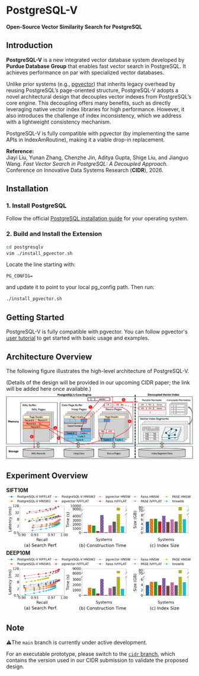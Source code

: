 # PostgreSQL-V
**Open-Source Vector Similarity Search for PostgreSQL**

## Introduction

**PostgreSQL-V** is a new integrated vector database system developed by **Purdue Database Group** that enables fast vector search in PostgreSQL. It achieves performance on par with specialized vector databases.

Unlike prior systems (e.g., [pgvector](https://github.com/pgvector/pgvector)) that inherits legacy overhead by reusing PostgreSQL’s page-oriented structure, PostgreSQL-V adopts a novel architectural design that decouples vector indexes from PostgreSQL’s core engine. This decoupling offers many benefits, such as directly leveraging native vector index libraries for high performance. However, it also introduces the challenge of index inconsistency, which we address with a lightweight consistency mechanism.

PostgreSQL-V is fully compatible with pgvector (by implementing the same APIs in IndexAmRoutine), making it a viable drop-in replacement.

**Reference:**  
Jiayi Liu, Yunan Zhang, Chenzhe Jin, Aditya Gupta, Shige Liu, and Jianguo Wang. *Fast Vector Search in PostgreSQL: A Decoupled Approach.* Conference on Innovative Data Systems Research (**CIDR**), 2026.

## Installation
### 1. Install PostgreSQL
Follow the official [PostgreSQL installation guide](https://www.postgresql.org/download/) for your operating system.

### 2. Build and Install the Extension
```bash
cd postgresqlv
vim ./install_pgvector.sh
```
Locate the line starting with:
```
PG_CONFIG=
```
and update it to point to your local pg_config path. Then run:
```bash
./install_pgvector.sh
```

## Getting Started
PostgreSQL-V is fully compatible with pgvector.
You can follow pgvector's [user tutorial](https://github.com/pgvector/pgvector) to get started with basic usage and examples.

## Architecture Overview
The following figure illustrates the high-level architecture of PostgreSQL-V.

(Details of the design will be provided in our upcoming CIDR paper; the link will be added here once available.)
![](figures/CIDR_arch_v10.png)

## Experiment Overview
**SIFT10M**
![](figures/SIFT10M.png)
**DEEP10M**
![](figures/DEEP10M.png)

## Note
⚠️The `main` branch is currently under active development.  

For an executable prototype, please switch to the [`cidr` branch](https://github.com/purduedb/PostgreSQL-V/tree/cidr), which contains the version used in our CIDR submission to validate the proposed design.
